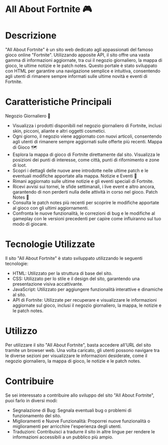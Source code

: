 # All About Fortnite 🎮
# Descrizione
"All About Fortnite" è un sito web dedicato agli appassionati del famoso gioco online "Fortnite". Utilizzando apposite API, il sito offre una vasta gamma di informazioni aggiornate, tra cui il negozio giornaliero, la mappa di gioco, le ultime notizie e le patch notes. Questo portale è stato sviluppato con HTML per garantire una navigazione semplice e intuitiva, consentendo agli utenti di rimanere sempre informati sulle ultime novità e eventi di Fortnite.

# Caratteristiche Principali
Negozio Giornaliero 🛒
- Visualizza i prodotti disponibili nel negozio giornaliero di Fortnite, inclusi skin, picconi, aliante e altri oggetti cosmetici.
- Ogni giorno, il negozio viene aggiornato con nuovi articoli, consentendo agli utenti di rimanere sempre aggiornati sulle offerte più recenti.
Mappa di Gioco 🗺️
- Esplora la mappa di gioco di Fortnite direttamente dal sito. Visualizza le posizioni dei punti di interesse, come città, punti di rifornimento e zone di loot.
- Scopri i dettagli delle nuove aree introdotte nelle ultime patch e le eventuali modifiche apportate alla mappa.
Notizie e Eventi 📰
- Rimani aggiornato sulle ultime notizie e gli eventi speciali di Fortnite.
- Ricevi avvisi sui tornei, le sfide settimanali, i live event e altro ancora, garantendo di non perderti nulla delle attività in corso nel gioco.
Patch Notes 📝
- Consulta le patch notes più recenti per scoprire le modifiche apportate al gioco con gli ultimi aggiornamenti.
- Confronta le nuove funzionalità, le correzioni di bug e le modifiche al gameplay con le versioni precedenti per capire come influiranno sul tuo modo di giocare.


# Tecnologie Utilizzate
Il sito "All About Fortnite" è stato sviluppato utilizzando le seguenti tecnologie:
- HTML: Utilizzato per la struttura di base del sito.
- CSS: Utilizzato per lo stile e il design del sito, garantendo una presentazione visiva accattivante.
- JavaScript: Utilizzato per aggiungere funzionalità interattive e dinamiche al sito.
- API di Fortnite: Utilizzate per recuperare e visualizzare le informazioni aggiornate sul gioco, inclusi il negozio giornaliero, la mappa, le notizie e le patch notes.


# Utilizzo
Per utilizzare il sito "All About Fortnite", basta accedere all'URL del sito tramite un browser web. Una volta caricato, gli utenti possono navigare tra le diverse sezioni per visualizzare le informazioni desiderate, come il negozio giornaliero, la mappa di gioco, le notizie e le patch notes.


# Contribuire
Se sei interessato a contribuire allo sviluppo del sito "All About Fortnite", puoi farlo in diversi modi:
- Segnalazione di Bug: Segnala eventuali bug o problemi di funzionamento del sito.
- Miglioramenti e Nuove Funzionalità: Proporrei nuove funzionalità o miglioramenti per arricchire l'esperienza degli utenti.
- Traduzioni: Contribuisci a tradurre il sito in altre lingue per rendere le informazioni accessibili a un pubblico più ampio.
